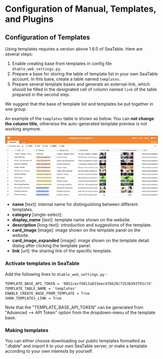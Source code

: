 # Configuration of Manual, Templates, and Plugins

## Configuration of Templates

Using templates requires a version above 1.6.0 of SeaTable. Here are several steps:

1. Enable creating base from templates in config file `dtable_web_settings.py`.
2. Prepare a base for storing the table of template list in your own SeaTable account. In this base, create a table named `templates`.
3. Prepare several template bases and generate an external-link, which should be filled in the designated cell of column named `link` of the table prepared in the second step.

We suggest that the base of template list and templates be put together in one group.

An example of the `templates` table is shown as below. You can **not change the column title**, otherwise the auto-generated template preview is not working anymore.

![](../images/auto-upload/image-1609905818016.png)

- **name** [text]: internal name for distinguishing between different templates.
- **category** [single-select]:
- **display_name** [text]: template name shown on the website.
- **description** [long-text]: introduction and suggestions of the template.
- **card_image** [image]: image shown on the template panel on the website.
- **card_image_expanded** [image]: image shown on the template detail dialog after clicking the template panel.
- **link** [url]: the sharing link of the specific template.

### Activate templates in SeaTable

Add the following lines to `dtable_web_settings.py` :

```
TEMPLATE_BASE_API_TOKEN = '9851cecfd013a833eec47b629c72b3b593f91c7d'
TEMPLATE_TABLE_NAME = 'templates'
ENABLE_CREATE_BASE_FROM_TEMPLATE = True
SHOW_TEMPLATES_LINK = True

```

Note that the "TEMPLATE_BASE_API_TOKEN" can be generated from "Advanced --> API Token" option from the dropdown-menu of the template base.

### Making templates

You can either choose downloading our public templates formatted as “.dtable“ and import it to your own SeaTable server, or make a template according to your own interests by yourself.
